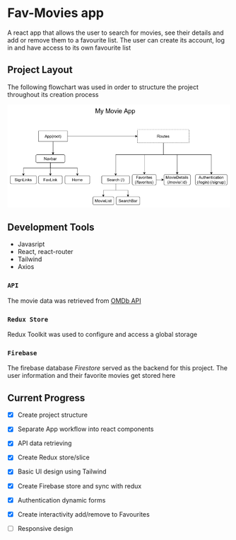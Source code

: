 # Fav-Movies app

A react app that allows the user to search for movies, see their details and add or remove them to a favourite list.
The user can create its account, log in and have access to its own favourite list

## Project Layout
The following flowchart was used in order to structure the project throughout its creation process

![](./public/flowchart.png)

## Development Tools

* Javasript
* React, react-router
* Tailwind
* Axios

### `API`

The movie data was retrieved from [OMDb API](/http://www.omdbapi.com/)

### `Redux Store`

Redux Toolkit was used to configure and access a global storage


### `Firebase`

The firebase database *Firestore* served as the backend for this project. The user information and their favorite movies get stored here


## Current Progress
- [x] Create project structure
- [x] Separate App workflow into react components
- [x] API data retrieving
- [x] Create Redux store/slice
- [x] Basic UI design using Tailwind
- [x] Create Firebase store and sync with redux
- [x] Authentication dynamic forms
- [x] Create interactivity add/remove to Favourites
- [ ] Responsive design

